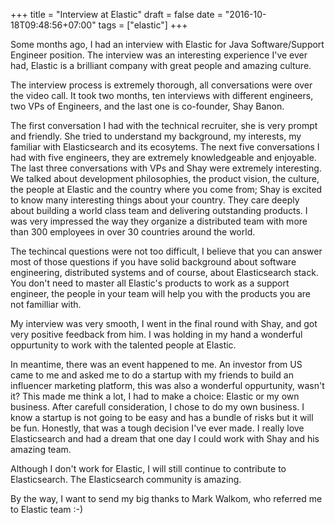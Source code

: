 +++
title = "Interview at Elastic"
draft = false
date = "2016-10-18T09:48:56+07:00"
tags = ["elastic"]
+++

Some months ago, I had an interview with Elastic for Java Software/Support Engineer position. The interview was an interesting experience I've ever had, Elastic is a brilliant company with great people and amazing culture.

<!--more-->

The interview process is extremely thorough, all conversations were over the video call. It took two months, ten interviews with different engineers, two VPs of Engineers, and the last one is co-founder, Shay Banon. 

The first conversation I had with the technical recruiter, she is very prompt and friendly. She tried to understand my background, my interests, my familiar with Elasticsearch and its ecosytems. The next five conversations I had with five engineers, they are extremely knowledgeable and enjoyable. The last three conversations with VPs and Shay were extremely interesting. We talked about development philosophies, the product vision, the culture, the people at Elastic and the country where you come from; Shay is excited to know many interesting things about your country. They care deeply about building a world class team and delivering outstanding products. I was very impressed the way they organize a distributed team with more than 300 employees in over 30 countries around the world.

The techincal questions were not too difficult, I believe that you can answer most of those questions if you have solid background about software engineering, distributed systems and of course, about Elasticsearch stack. You don't need to master all Elastic's products to work as a support engineer, the people in your team will help you with the products you are not familliar with.

My interview was very smooth, I went in the final round with Shay, and got very positive feedback from him. I was holding in my hand a wonderful oppurtunity to work with the talented people at Elastic.

In meantime, there was an event happened to me. An investor from US came to me and asked me to do a startup with my friends to build an influencer marketing platform, this was also a wonderful oppurtunity, wasn't it? This made me think a lot, I had to make a choice: Elastic or my own business. After carefull consideration, I chose to do my own business. I know a startup is not going to be easy and has a bundle of risks but it will be fun. Honestly, that was a tough decision I've ever made. I really love Elasticsearch and had a dream that one day I could work with Shay and his amazing team. 

Although I don't work for Elastic, I will still continue to contribute to Elasticsearch. The Elasticsearch community is amazing.

By the way, I want to send my big thanks to Mark Walkom, who referred me to Elastic team :-)
